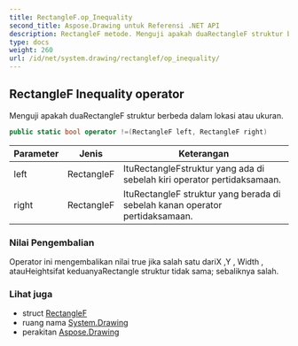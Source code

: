```yaml
---
title: RectangleF.op_Inequality
second_title: Aspose.Drawing untuk Referensi .NET API
description: RectangleF metode. Menguji apakah duaRectangleF struktur berbeda dalam lokasi atau ukuran.
type: docs
weight: 260
url: /id/net/system.drawing/rectanglef/op_inequality/
---
```

## RectangleF Inequality operator

Menguji apakah duaRectangleF struktur berbeda dalam lokasi atau ukuran.

```csharp
public static bool operator !=(RectangleF left, RectangleF right)
```

| Parameter | Jenis | Keterangan |
| --- | --- | --- |
| left | RectangleF | ItuRectangleFstruktur yang ada di sebelah kiri operator pertidaksamaan. |
| right | RectangleF | ItuRectangleF struktur yang berada di sebelah kanan operator pertidaksamaan. |

### Nilai Pengembalian

Operator ini mengembalikan nilai true jika salah satu dariX ,Y , Width , atauHeightsifat keduanyaRectangle struktur tidak sama; sebaliknya salah.

### Lihat juga

* struct [RectangleF](../)
* ruang nama [System.Drawing](../../rectanglef/)
* perakitan [Aspose.Drawing](../../../)


